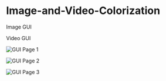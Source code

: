 # Image-and-Video-Colorization

Image GUI



Video GUI


![GUI Page 1](https://github.com/bhushanst/Image-and-Video-Colorization/blob/main/1.jpg?raw=true)




![GUI Page 2](https://github.com/bhushanst/Image-and-Video-Colorization/blob/main/1.jpg?raw=true)




![GUI Page 3](https://github.com/bhushanst/Image-and-Video-Colorization/blob/main/1.jpg?raw=true)
